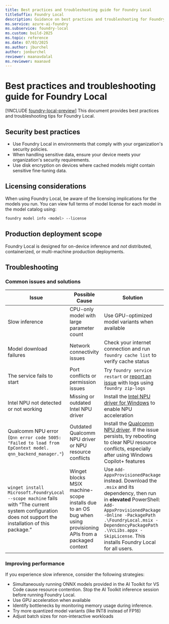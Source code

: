 ```yaml
---
title: Best practices and troubleshooting guide for Foundry Local
titleSuffix: Foundry Local
description: Guidance on best practices and troubleshooting for Foundry Local.
ms.service: azure-ai-foundry
ms.subservice: foundry-local
ms.custom: build-2025
ms.topic: reference
ms.date: 07/03/2025
ms.author: jburchel
author: jonburchel
reviewer: maanavdalal
ms.reviewer: maanavd
---
```


# Best practices and troubleshooting guide for Foundry Local

[!INCLUDE [foundry-local-preview](./../includes/foundry-local-preview.md)]
This document provides best practices and troubleshooting tips for Foundry Local.

## Security best practices

- Use Foundry Local in environments that comply with your organization's security policies.
- When handling sensitive data, ensure your device meets your organization's security requirements.
- Use disk encryption on devices where cached models might contain sensitive fine-tuning data.

## Licensing considerations

When using Foundry Local, be aware of the licensing implications for the models you run. You can view full terms of model license for each model in the model catalog using:

```bash
foundry model info <model> --license
```

## Production deployment scope

Foundry Local is designed for on-device inference and _not_ distributed, containerized, or multi-machine production deployments.

## Troubleshooting

### Common issues and solutions

| Issue                                                                                                                                                    | Possible Cause                                                                                                  | Solution                                                                                                                                                                                                                                                                                    |
| -------------------------------------------------------------------------------------------------------------------------------------------------------- | --------------------------------------------------------------------------------------------------------------- | ------------------------------------------------------------------------------------------------------------------------------------------------------------------------------------------------------------------------------------------------------------------------------------------- |
| Slow inference                                                                                                                                           | CPU-only model with large parameter count                                                                       | Use GPU-optimized model variants when available                                                                                                                                                                                                                                             |
| Model download failures                                                                                                                                  | Network connectivity issues                                                                                     | Check your internet connection and run `foundry cache list` to verify cache status                                                                                                                                                                                                          |
| The service fails to start                                                                                                                               | Port conflicts or permission issues                                                                             | Try `foundry service restart` or [report an issue](https://github.com/microsoft/Foundry-Local/issues) with logs using `foundry zip-logs`                                                                                                                                                    |
| Intel NPU not detected or not working                                                                                                                    | Missing or outdated Intel NPU driver                                                                            | Install the [Intel NPU driver for Windows](https://www.intel.com/content/www/us/en/download/794734/intel-npu-driver-windows.html) to enable NPU acceleration                                                                                                                                |
| Qualcomm NPU error (`Qnn error code 5005: "Failed to load from EpContext model. qnn_backend_manager."`)                                                  | Outdated Qualcomm NPU driver or NPU resource conflicts                                                          | Install the [Qualcomm NPU driver](https://softwarecenter.qualcomm.com/catalog/item/QHND). If the issue persists, try rebooting to clear NPU resource conflicts, especially after using Windows Copilot+ features                                                                            |
| `winget install Microsoft.FoundryLocal --scope machine` fails with “The current system configuration does not support the installation of this package.” | Winget blocks MSIX machine-scope installs due to an OS bug when using provisioning APIs from a packaged context | Use `Add-AppxProvisionedPackage` instead. Download the `.msix` and its dependency, then run in **elevated** PowerShell: `Add-AppxProvisionedPackage -Online -PackagePath .\FoundryLocal.msix -DependencyPackagePath .\VcLibs.appx -SkipLicense`. This installs Foundry Local for all users. |

### Improving performance

If you experience slow inference, consider the following strategies:

- Simultaneously running ONNX models provided in the AI Toolkit for VS Code cause resource contention. Stop the AI Toolkit inference session before running Foundry Local.
- Use GPU acceleration when available
- Identify bottlenecks by monitoring memory usage during inference.
- Try more quantized model variants (like INT8 instead of FP16)
- Adjust batch sizes for non-interactive workloads
